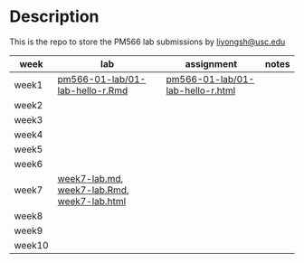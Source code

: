 # Description
This is the repo to store the PM566 lab submissions by liyongsh@usc.edu


|   week   |    lab  |     assignment | notes|
| ---- | ---- | ---- |----|
|   week1   |[pm566-01-lab/01-lab-hello-r.Rmd](pm566-01-lab/01-lab-hello-r.Rmd) | [pm566-01-lab/01-lab-hello-r.html](https://ghcdn.rawgit.org/lysethan/PM566-labs/master/01-lab-hello-r.html)     |
|   week2  |      |      |
|   week3   |      |      |
|   week4   |      |      |
|   week5   |      |      |
|   week6   |      |      |
|   week7   |[week7-lab.md](week7-lab.md), [week7-lab.Rmd](week7-lab.Rmd), [week7-lab.html](week7-lab.html)|      |
|   week8   |      |      |
|   week9   |      |      |
|   week10  |      |      |
